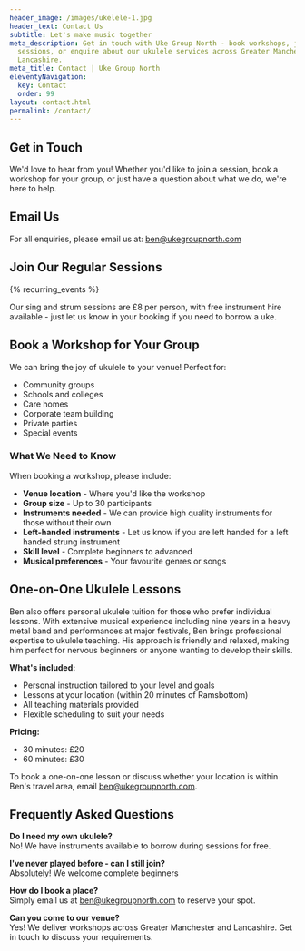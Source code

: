 ```yaml
---
header_image: /images/ukelele-1.jpg
header_text: Contact Us
subtitle: Let's make music together
meta_description: Get in touch with Uke Group North - book workshops, join
  sessions, or enquire about our ukulele services across Greater Manchester and
  Lancashire.
meta_title: Contact | Uke Group North
eleventyNavigation:
  key: Contact
  order: 99
layout: contact.html
permalink: /contact/
---
```

## Get in Touch

We'd love to hear from you! Whether you'd like to join a session, book a workshop for your group, or just have a question about what we do, we're here to help.

## Email Us

For all enquiries, please email us at: [ben@ukegroupnorth.com](mailto:ben@ukegroupnorth.com)

## Join Our Regular Sessions

{% recurring_events %}

Our sing and strum sessions are £8 per person, with free instrument hire available - just let us know in your booking if you need to borrow a uke.

## Book a Workshop for Your Group

We can bring the joy of ukulele to your venue! Perfect for:

- Community groups
- Schools and colleges
- Care homes
- Corporate team building
- Private parties
- Special events

### What We Need to Know

When booking a workshop, please include:

- **Venue location** - Where you'd like the workshop
- **Group size** - Up to 30 participants
- **Instruments needed** - We can provide high quality instruments for those without their own
- **Left-handed instruments** - Let us know if you are left handed for a left handed strung instrument
- **Skill level** - Complete beginners to advanced
- **Musical preferences** - Your favourite genres or songs

## One-on-One Ukulele Lessons

Ben also offers personal ukulele tuition for those who prefer individual lessons. With extensive musical experience including nine years in a heavy metal band and performances at major festivals, Ben brings professional expertise to ukulele teaching. His approach is friendly and relaxed, making him perfect for nervous beginners or anyone wanting to develop their skills.

**What's included:**
- Personal instruction tailored to your level and goals
- Lessons at your location (within 20 minutes of Ramsbottom)
- All teaching materials provided
- Flexible scheduling to suit your needs

**Pricing:**
- 30 minutes: £20
- 60 minutes: £30

To book a one-on-one lesson or discuss whether your location is within Ben's travel area, email [ben@ukegroupnorth.com](mailto:ben@ukegroupnorth.com).

## Frequently Asked Questions

**Do I need my own ukulele?**  
No! We have instruments available to borrow during sessions for free.

**I've never played before - can I still join?**  
Absolutely! We welcome complete beginners

**How do I book a place?**  
Simply email us at [ben@ukegroupnorth.com](mailto:ben@ukegroupnorth.com) to reserve your spot.

**Can you come to our venue?**  
Yes! We deliver workshops across Greater Manchester and Lancashire. Get in touch to discuss your requirements.
